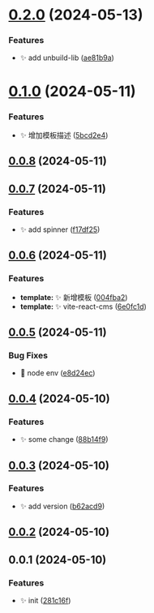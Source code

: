 

# [0.2.0](https://github.com/Mrcxt/create-anys/compare/v0.1.0...v0.2.0) (2024-05-13)


### Features

* ✨ add unbuild-lib ([ae81b9a](https://github.com/Mrcxt/create-anys/commit/ae81b9a5d031228895b3e43cace4dfbc7c9066be))

# [0.1.0](https://github.com/Mrcxt/create-anys/compare/v0.0.8...v0.1.0) (2024-05-11)


### Features

* ✨ 增加模板描述 ([5bcd2e4](https://github.com/Mrcxt/create-anys/commit/5bcd2e40b18fd8ef36f143adcfcb44a691fcd7e2))

## [0.0.8](https://github.com/Mrcxt/create-anys/compare/v0.0.7...v0.0.8) (2024-05-11)

## [0.0.7](https://github.com/Mrcxt/create-anys/compare/v0.0.6...v0.0.7) (2024-05-11)


### Features

* ✨ add spinner ([f17df25](https://github.com/Mrcxt/create-anys/commit/f17df25536a1013bc7345c6df869c3634f322da1))

## [0.0.6](https://github.com/Mrcxt/create-anys/compare/v0.0.5...v0.0.6) (2024-05-11)


### Features

* **template:** ✨ 新增模板 ([004fba2](https://github.com/Mrcxt/create-anys/commit/004fba267375fe42cb85b60e48bebf7edea1150c))
* **template:** ✨ vite-react-cms ([6e0fc1d](https://github.com/Mrcxt/create-anys/commit/6e0fc1d341d9efa7315a7560ce056be834dd900d))

## [0.0.5](https://github.com/Mrcxt/create-anys/compare/v0.0.4...v0.0.5) (2024-05-11)


### Bug Fixes

* 🐛 node env ([e8d24ec](https://github.com/Mrcxt/create-anys/commit/e8d24ec64a1611d0fcd7edb392d282cbe4de5d3d))

## [0.0.4](https://github.com/Mrcxt/create-anys/compare/v0.0.3...v0.0.4) (2024-05-10)


### Features

* ✨ some change ([88b14f9](https://github.com/Mrcxt/create-anys/commit/88b14f97c81639dda9f2cdb7b0f41da3fd6d9a73))

## [0.0.3](https://github.com/Mrcxt/create-anys/compare/v0.0.2...v0.0.3) (2024-05-10)


### Features

* ✨ add version ([b62acd9](https://github.com/Mrcxt/create-anys/commit/b62acd9c8b00bc090449fe58eb11ab69948f7254))

## [0.0.2](https://github.com/Mrcxt/create-anys/compare/v0.0.1...v0.0.2) (2024-05-10)

## 0.0.1 (2024-05-10)


### Features

* ✨ init ([281c16f](https://github.com/Mrcxt/create-anys/commit/281c16f2087ee076a674ceab130e7af811651af4))
